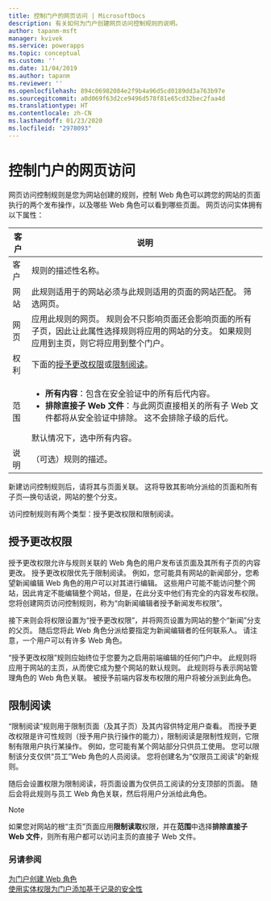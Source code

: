 ```yaml
---
title: 控制门户的网页访问 | MicrosoftDocs
description: 有关如何为门户创建网页访问控制规则的说明。
author: tapanm-msft
manager: kvivek
ms.service: powerapps
ms.topic: conceptual
ms.custom: ''
ms.date: 11/04/2019
ms.author: tapanm
ms.reviewer: ''
ms.openlocfilehash: 894c06982084e2f9b4a96d5cd0189dd3a763b97e
ms.sourcegitcommit: a0d069f63d2ce9496d578f81e65cd32bec2faa4d
ms.translationtype: HT
ms.contentlocale: zh-CN
ms.lasthandoff: 01/23/2020
ms.locfileid: "2978093"
---
```

# <a name="control-webpage-access-for-portals"></a>控制门户的网页访问

网页访问控制规则是您为网站创建的规则，控制 Web 角色可以跨您的网站的页面执行的两个发布操作，以及哪些 Web 角色可以看到哪些页面。 网页访问实体拥有以下属性：


|    客户     |                                                                                                                                                                  说明                                                                                                                                                                   |
|-------------|------------------------------------------------------------------------------------------------------------------------------------------------------------------------------------------------------------------------------------------------------------------------------------------------------------------------------------------------|
|    客户     |                                                                                                                                                        规则的描述性名称。                                                                                                                                                        |
|   网站   |                                                                                                           此规则适用于的网站必须与此规则适用的页面的网站匹配。 筛选网页。                                                                                                           |
|  网页   |                            应用此规则的网页。 规则会不只影响页面还会影响页面的所有子页，因此让此属性选择规则将应用的网站的分支。 如果规则应用到主页，则它将应用到整个门户。                            |
|    权利    |                                                                                                                                    下面的[授予更改权限](#grant-change)或[限制阅读](#restrict-read)。                                                                                                                                     |
|    范围    | <ul><li><strong>所有内容</strong>：包含在安全验证中的所有后代内容。</li><li><strong>排除直接子 Web 文件</strong>：与此网页直接相关的所有子 Web 文件都将从安全验证中排除。 这不会排除子级的后代。</li></ul>默认情况下，选中所有内容。 |
| 说明 |                                                                                                                                                     （可选）规则的描述。                                                                                                                                                      |

新建访问控制规则后，请将其与页面关联。 这将导致其影响分派给的页面和所有子页&mdash;换句话说，网站的整个分支。

访问控制规则有两个类型：授予更改权限和限制阅读。

## <a name="grant-change"></a>授予更改权限

授予更改权限允许与规则关联的 Web 角色的用户发布该页面及其所有子页的内容更改。 授予更改权限优先于限制阅读。 例如，您可能具有网站的新闻部分，您希望新闻编辑 Web 角色的用户可以对其进行编辑。 这些用户可能不能访问整个网站，因此肯定不能编辑整个网站，但是，在此分支中他们有完全的内容发布权限。 您将创建网页访问控制规则，称为“向新闻编辑者授予新闻发布权限”。

接下来则会将权限设置为“授予更改权限”，并将网页设置为网站的整个“新闻”分支的父页。 随后您将此 Web 角色分派给要指定为新闻编辑者的任何联系人。 请注意，一个用户可以有许多 Web 角色。

“授予更改权限”规则应始终位于您要为之启用前端编辑的任何门户中。 此规则将应用于网站的主页，从而使它成为整个网站的默认规则。 此规则将与表示网站管理角色的 Web 角色关联。 被授予前端内容发布权限的用户将被分派到此角色。

## <a name="restrict-read"></a>限制阅读
“限制阅读”规则用于限制页面（及其子页）及其内容供特定用户查看。 而授予更改权限是许可性规则（授予用户执行操作的能力），限制阅读是限制性规则，它限制有限用户执行某操作。 例如，您可能有某个网站部分只供员工使用。 您可以限制该分支仅供“员工”Web 角色的人员阅读。 您将创建名为“仅限员工阅读”的新规则。

随后会设置权限为限制阅读，将页面设置为仅供员工阅读的分支顶部的页面。 随后会将此规则与员工 Web 角色关联，然后将用户分派给此角色。

> [!Note]
> 如果您对网站的根“主页”页面应用**限制读取**权限，并在**范围**中选择**排除直接子 Web 文件**，则所有用户都可以访问主页的直接子 Web 文件。

### <a name="see-also"></a>另请参阅

[为门户创建 Web 角色](create-web-roles.md)  
[使用实体权限为门户添加基于记录的安全性](assign-entity-permissions.md)
